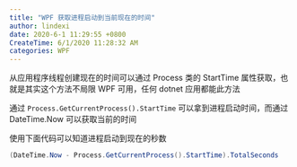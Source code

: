 ```yaml
---
title: "WPF 获取进程启动到当前现在的时间"
author: lindexi
date: 2020-6-1 11:29:55 +0800
CreateTime: 6/1/2020 11:28:32 AM
categories: WPF
---
```


从应用程序线程创建现在的时间可以通过 Process 类的 StartTime 属性获取，也就是其实这个方法不局限 WPF 可用，任何 dotnet 应用都能此方法

<!--more-->


<!-- CreateTime:6/1/2020 11:28:32 AM -->

<!-- 发布 -->

通过 `Process.GetCurrentProcess().StartTime` 可以拿到进程启动时间，而通过 DateTime.Now 可以获取当前的时间

使用下面代码可以知道进程启动到现在的秒数

```csharp
(DateTime.Now - Process.GetCurrentProcess().StartTime).TotalSeconds
```

